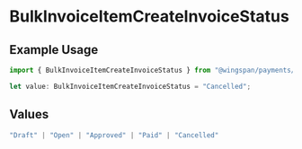 # BulkInvoiceItemCreateInvoiceStatus

## Example Usage

```typescript
import { BulkInvoiceItemCreateInvoiceStatus } from "@wingspan/payments/sdk/models/shared";

let value: BulkInvoiceItemCreateInvoiceStatus = "Cancelled";
```

## Values

```typescript
"Draft" | "Open" | "Approved" | "Paid" | "Cancelled"
```